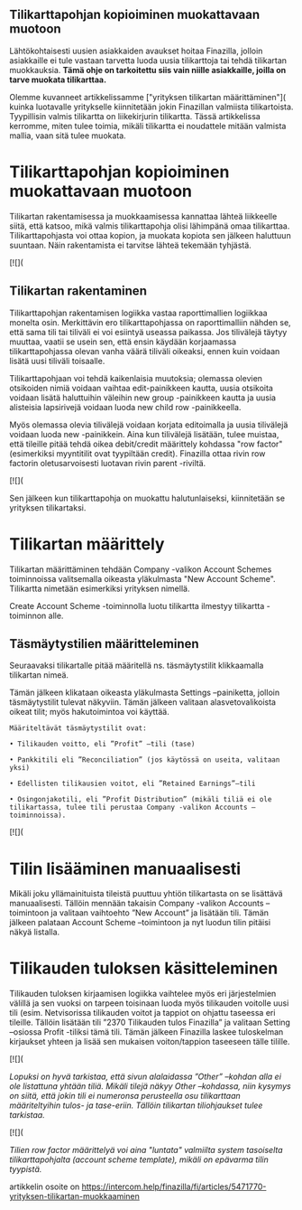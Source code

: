 ## Tilikarttapohjan kopioiminen muokattavaan muotoon

Lähtökohtaisesti uusien asiakkaiden avaukset hoitaa Finazilla, jolloin asiakkaille ei tule vastaan tarvetta luoda uusia tilikarttoja tai tehdä tilikartan muokkauksia. **Tämä ohje on tarkoitettu siis vain niille asiakkaille, joilla on tarve muokata tilikarttaa.** 

Olemme kuvanneet artikkelissamme ["yrityksen tilikartan määrittäminen"]( kuinka luotavalle yritykselle kiinnitetään jokin Finazillan valmiista tilikartoista. Tyypillisin valmis tilikartta on liikekirjurin tilikartta. Tässä artikkelissa kerromme, miten tulee toimia, mikäli tilikartta ei noudattele mitään valmista mallia, vaan sitä tulee muokata.

# **Tilikarttapohjan kopioiminen muokattavaan muotoon**

Tilikartan rakentamisessa ja muokkaamisessa kannattaa lähteä liikkeelle siitä, että katsoo, mikä valmis tilikarttapohja olisi lähimpänä omaa tilikarttaa. Tilikarttapohjasta voi ottaa kopion, ja muokata kopiota sen jälkeen haluttuun suuntaan. Näin rakentamista ei tarvitse lähteä tekemään tyhjästä.

[![](

## Tilikartan rakentaminen

Tilikarttapohjan rakentamisen logiikka vastaa raporttimallien logiikkaa monelta osin. Merkittävin ero tilikarttapohjassa on raporttimalliin nähden se, että sama tili tai tiliväli ei voi esiintyä useassa paikassa. Jos tilivälejä täytyy muuttaa, vaatii se usein sen, että ensin käydään korjaamassa tilikarttapohjassa olevan vanha väärä tiliväli oikeaksi, ennen kuin voidaan lisätä uusi tiliväli toisaalle.

Tilikarttapohjaan voi tehdä kaikenlaisia muutoksia; olemassa olevien otsikoiden nimiä voidaan vaihtaa edit-painikkeen kautta, uusia otsikoita voidaan lisätä haluttuihin väleihin new group -painikkeen kautta ja uusia alisteisia lapsirivejä voidaan luoda new child row -painikkeella.

Myös olemassa olevia tilivälejä voidaan korjata editoimalla ja uusia tilivälejä voidaan luoda new -painikkein. Aina kun tilivälejä lisätään, tulee muistaa, että tileille pitää tehdä oikea debit/credit määrittely kohdassa "row factor" (esimerkiksi myyntitilit ovat tyypiltään credit). Finazilla ottaa rivin row factorin oletusarvoisesti luotavan rivin parent -riviltä.

[![](

Sen jälkeen kun tilikarttapohja on muokattu halutunlaiseksi, kiinnitetään se yrityksen tilikartaksi.

# **Tilikartan määrittely**

Tilikartan määrittäminen tehdään Company -valikon Account Schemes toiminnoissa valitsemalla oikeasta yläkulmasta "New Account Scheme". Tilikartta nimetään esimerkiksi yrityksen nimellä.

Create Account Scheme -toiminnolla luotu tilikartta ilmestyy tilikartta -toiminnon alle.

## **Täsmäytystilien määritteleminen**

Seuraavaksi tilikartalle pitää määritellä ns. täsmäytystilit klikkaamalla tilikartan nimeä.

Tämän jälkeen klikataan oikeasta yläkulmasta Settings –painiketta, jolloin täsmäytystilit tulevat näkyviin. Tämän jälkeen valitaan alasvetovalikoista oikeat tilit; myös hakutoimintoa voi käyttää.

```
Määriteltävät täsmäytystilit ovat:
```
```
• Tilikauden voitto, eli ”Profit” –tili (tase)
```
```
• Pankkitili eli ”Reconciliation” (jos käytössä on useita, valitaan yksi)
```
```
• Edellisten tilikausien voitot, eli ”Retained Earnings”–tili
```
```
• Osingonjakotili, eli ”Profit Distribution” (mikäli tiliä ei ole   
tilikartassa, tulee tili perustaa Company -valikon Accounts –toiminnoissa).
```
[![](

# **Tilin lisääminen manuaalisesti**

Mikäli joku yllämainituista tileistä puuttuu yhtiön tilikartasta on se lisättävä manuaalisesti. Tällöin mennään takaisin Company -valikon Accounts –toimintoon ja valitaan vaihtoehto ”New Account” ja lisätään tili. Tämän jälkeen palataan Account Scheme –toimintoon ja nyt luodun tilin pitäisi näkyä listalla.

# **Tilikauden tuloksen käsitteleminen**

Tilikauden tuloksen kirjaamisen logiikka vaihtelee myös eri järjestelmien välillä ja sen vuoksi on tarpeen toisinaan luoda myös tilikauden voitolle uusi tili (esim. Netvisorissa tilikauden voitot ja tappiot on ohjattu taseessa eri tileille. Tällöin lisätään tili ”2370 Tilikauden tulos Finazilla” ja valitaan Setting –osiossa Profit -tiliksi tämä tili. Tämän jälkeen Finazilla laskee tuloskelman kirjaukset yhteen ja lisää sen mukaisen voiton/tappion taseeseen tälle tilille.

[![](

*Lopuksi on hyvä tarkistaa, että sivun alalaidassa ”Other” –kohdan alla ei ole listattuna yhtään tiliä. Mikäli tilejä näkyy Other –kohdassa, niin kysymys on siitä, että jokin tili ei numeronsa perusteella osu tilikarttaan määriteltyihin tulos- ja tase-eriin. Tällöin tilikartan tiliohjaukset tulee tarkistaa.*

[![](

*Tilien row factor määrittelyä voi aina "luntata" valmiilta system tasoiselta tilikarttapohjalta (account scheme template), mikäli on epävarma tilin tyypistä.* 



artikkelin osoite on https://intercom.help/finazilla/fi/articles/5471770-yrityksen-tilikartan-muokkaaminen

